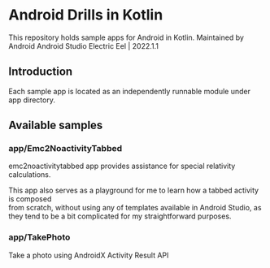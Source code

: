 # Android Drills in Kotlin

This repository holds sample apps for Android in Kotlin.
Maintained by Android Android Studio Electric Eel | 2022.1.1

## Introduction

Each sample app is located as an independently runnable module under app directory.

## Available samples

### app/Emc2NoactivityTabbed
emc2noactivitytabbed app provides assistance for special relativity calculations.  

This app also serves as a playground for me to learn how a tabbed activity is composed   
from scratch, without using any of templates available in Android Studio,
as they tend to be a bit complicated for my straightforward purposes.


### app/TakePhoto
Take a photo using AndroidX Activity Result API 
